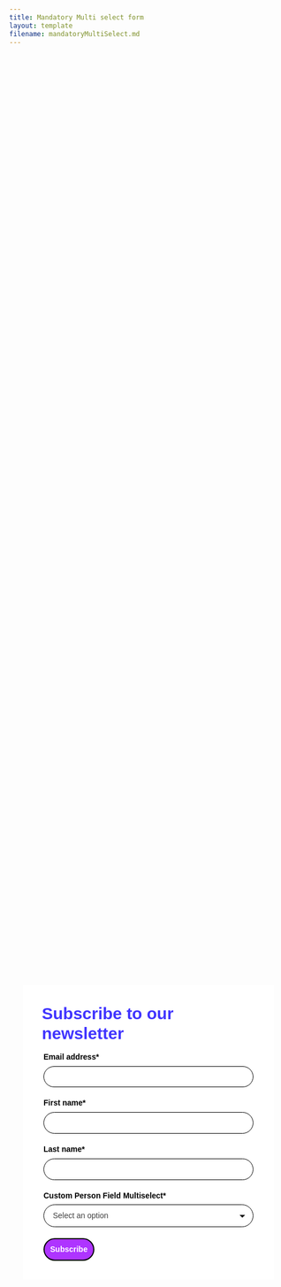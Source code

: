 ```yaml
---
title: Mandatory Multi select form
layout: template
filename: mandatoryMultiSelect.md
--- 
```


<!-- Robs cookie deleter capture code -->
<script>
	
var runDeleteCookie = true;	
	
if(runDeleteCookie){	
	
let COOKIESTODELETE = ["ap3c", "ap3converted", "ap3dm", "ap3sess"];
	
let delete_cookie = function(name) {
    document.cookie = name +'=; Path=/; Expires=Thu, 01 Jan 1970 00:00:01 GMT;';
	console.log("Deleted ", name, "cookie");
};

COOKIESTODELETE.forEach((name) => delete_cookie(name));
	
	runDeleteCookie = false;
	}
	
</script>



<!-- Autopilot robert capture code -->
<script>
	window.ap3c = window.ap3c || {};
	var ap3c = window.ap3c;
	ap3c.cmd = ap3c.cmd || [];
	ap3c.cmd.push(function() {
		ap3c.init('YdOVzkqoVlq0G5Pscm9iZXJ0', 'https://capture-api-master.stgautopilotapp.com/');
		ap3c.track({v: 0});
	});
	var s, t; s = document.createElement('script'); s.type = 'text/javascript'; s.src = "https://static.ap3stg.com/capture/master/capture.js";
	t = document.getElementsByTagName('script')[0]; t.parentNode.insertBefore(s, t);
</script>

<div id="61f1d3d2965959bfec81eab2" style="width: 100%; height: 100%;"><div id="61f1d3d2965959bfec81eab2-form" class="61f1d3d2965959bfec81eab2-template" style="position: relative; display: flex; height: 100%; align-items: center; justify-content: center;"><style> .ap3w-embeddable-form-61f1d3d2965959bfec81eab2 { box-sizing: content-box; width: 100%; font-size: 16px; max-width: 450px; max-height: 100%; overflow: auto; background-color: #ffffff; border: 2px solid transparent; box-shadow: 0 0 10px 3px rgba(0, 0, 0, 0); } .ap3w-embeddable-form-61f1d3d2965959bfec81eab2-contained { max-width: 300px; } .ap3w-embeddable-form-61f1d3d2965959bfec81eab2:before { content: ' '; display: block; position: absolute; pointer-events: none; left: 0; top: 0; width: 100%; height: 100%; opacity: 80%; background-image: url(); background-position: center center; background-size: cover; background-repeat: no-repeat; } .ap3w-embeddable-form-content { margin: auto; padding: 32px; } .ap3w-embeddable-form-61f1d3d2965959bfec81eab2-top { top: 0; } .ap3w-embeddable-form-61f1d3d2965959bfec81eab2-bottom { bottom: 0; } .ap3w-embeddable-form-61f1d3d2965959bfec81eab2-rounded { border-radius: 12px; } .ap3w-embeddable-form-61f1d3d2965959bfec81eab2 .ap3w-text { margin-bottom: 16px; } .ap3w-embeddable-form-61f1d3d2965959bfec81eab2 .ap3w-text * { padding-bottom: 5px; } .ap3w-embeddable-form-61f1d3d2965959bfec81eab2 .ap3w-video { margin-bottom: 28px; } .ap3w-embeddable-form-61f1d3d2965959bfec81eab2 .ap3w-video.ap3w-video--fill {margin: 0 -32px; margin-bottom: 28px;} .ap3w-embeddable-form-61f1d3d2965959bfec81eab2 .ap3w-video.ap3w-video--fill.ap3w-video--first { margin: -32px; margin-bottom: 28px;} .ap3w-embeddable-form-61f1d3d2965959bfec81eab2 .ap3w-video.ap3w-video--fill.ap3w-video--last { margin: -32px; margin-top: 20px;} .ap3w-embeddable-form-61f1d3d2965959bfec81eab2 .ap3w-image { margin-bottom: 28px; } .ap3w-embeddable-form-61f1d3d2965959bfec81eab2 .ap3w-image.ap3w-image--fill {margin: 0 -32px; margin-bottom: 28px;} .ap3w-embeddable-form-61f1d3d2965959bfec81eab2 .ap3w-image.ap3w-image--fill.ap3w-image--first { margin: -32px; margin-bottom: 28px;} .ap3w-embeddable-form-61f1d3d2965959bfec81eab2 .ap3w-image.ap3w-image--fill.ap3w-image--last { margin: -32px; margin-top: 20px;} .ap3w-embeddable-form-61f1d3d2965959bfec81eab2 .ap3w-reaction { margin-bottom: 16px; } .ap3w-embeddable-form-61f1d3d2965959bfec81eab2 .ap3w-form { margin-bottom: 16px; } .ap3w-embeddable-form-61f1d3d2965959bfec81eab2 .ap3w-form .ap3w-input input[type=text], .ap3w-embeddable-form-61f1d3d2965959bfec81eab2 .ap3w-form .ap3w-input input[type=email] { margin-bottom: 12px; } .ap3w-embeddable-form-tcpa-wrapper { text-align: center; margin-top: 12px; } .ap3w-embeddable-form-tcpa__text { color: #3f3e3e; margin: 0; font-size: 11px; line-height: 14px; } .ap3-form-br { flex-basis: 100%; height: 0; } </style><div id="selected-_cuqgslfae" class=" ap3w-embeddable-form-61f1d3d2965959bfec81eab2 ap3w-embeddable-form-61f1d3d2965959bfec81eab2-full ap3w-embeddable-form-61f1d3d2965959bfec81eab2-solid " data-select="true"><form id="ap3w-embeddable-form-61f1d3d2965959bfec81eab2" class="ap3w-embeddable-form-content" style="display:flex;flex-wrap:wrap;justify-content:space-between"><div class="ap3-form-br"></div><style> .ap3w-text-61f1d3d2965959bfec81eab2 { position: relative; margin: 0; margin-bottom: 16px; } .ap3w-text-61f1d3d2965959bfec81eab2.ap3w-text--last { margin-bottom: 0!important; } .ap3w-text-61f1d3d2965959bfec81eab2 * { margin: 0; padding-bottom: 8px; } .ap3w-text-61f1d3d2965959bfec81eab2 *:last-child { padding-bottom: 0!important; } .ap3w-text-61f1d3d2965959bfec81eab2 a { color: #3f3e3e; text-decoration: underline; } .ap3w-text-61f1d3d2965959bfec81eab2 h1, .ap3w-text-61f1d3d2965959bfec81eab2 h2, .ap3w-text-61f1d3d2965959bfec81eab2 h3, .ap3w-text-61f1d3d2965959bfec81eab2 h4, .ap3w-text-61f1d3d2965959bfec81eab2 h5, .ap3w-text-61f1d3d2965959bfec81eab2 h6, .ap3w-text-61f1d3d2965959bfec81eab2 p, .ap3w-text-61f1d3d2965959bfec81eab2 div> ul { text-transform: unset; text-decoration: unset; text-indent: unset; } .ap3w-text-61f1d3d2965959bfec81eab2 h1 { font-family: Helvetica, sans-serif; font-size: 30px; line-height: 1.2; color: #4034FF; font-weight: 700; font-style: normal; } .ap3w-text-61f1d3d2965959bfec81eab2 h2 { font-family: Helvetica, sans-serif; font-size: 20px; line-height: 1.2; color: #4034FF; font-weight: 700; font-style: normal; } .ap3w-text-61f1d3d2965959bfec81eab2 h3 { font-family: Helvetica, sans-serif; font-size: 17px; line-height: 1.2; color: #4034FF; font-weight: 400; font-style: normal; } .ap3w-text-61f1d3d2965959bfec81eab2 h4 { font-family: Helvetica, sans-serif; font-size: 14px; line-height: 1.2; color: #4034FF; font-weight: 400; font-style: normal; } .ap3w-text-61f1d3d2965959bfec81eab2 h5 { font-family: Helvetica, sans-serif; font-size: 12px; line-height: 1.2; color: #4034FF; font-weight: 400; font-style: normal; } .ap3w-text-61f1d3d2965959bfec81eab2 h6 { font-family: Helvetica, sans-serif; font-size: 12px; line-height: 1.2; color: #4034FF; font-weight: 400; font-style: normal; } .ap3w-text-61f1d3d2965959bfec81eab2 p { font-family: Helvetica, sans-serif; font-size: 14px; line-height: 1.2; color: #3f3e3e; font-weight: 400; font-style: normal; } .ap3w-text-61f1d3d2965959bfec81eab2 p[data-size="large"] { font-family: Helvetica, sans-serif; font-size: 17px; line-height: 1.2; color: #3f3e3e; font-weight: 400; font-style: normal; } .ap3w-text-61f1d3d2965959bfec81eab2 p[data-size="small"] { font-family: Helvetica, sans-serif; font-size: 12px; line-height: 1.2; color: #3f3e3e; font-weight: 400; font-style: normal; } .ap3w-text-61f1d3d2965959bfec81eab2 div > ul { font-family: Helvetica, sans-serif; font-size: 14px; line-height: 1.2; color: #3f3e3e; font-weight: 400; font-style: normal; } </style><div id="selected-_nla202tkv" class="ap3w-text ap3w-text-61f1d3d2965959bfec81eab2 ap3w-text--first "><div data-select="true"><h1>Subscribe to our newsletter</h1></div></div><div class="ap3-form-br"></div><style> .ap3w-form-input-61f1d3d2965959bfec81eab2 { margin-bottom: 20px; } .ap3w-form-input-61f1d3d2965959bfec81eab2 input, .ap3w-form-input-61f1d3d2965959bfec81eab2 textarea { margin-top: 8px; box-sizing: border-box; width: 100%; background-color: #FFFFFF; border: 1px solid #000000; color: #000000; outline: none; font-family: Helvetica, sans-serif; font-weight: 400; font-style: normal; font-size: 14px; line-height: 1.2; padding: 10px 16px; resize: none; border-radius: 24px; } .ap3w-form-input-61f1d3d2965959bfec81eab2 input[type="datetime-local"], .ap3w-form-input-61f1d3d2965959bfec81eab2 input[type="date"] { padding: 8px 16px; } .ap3w-form-input-61f1d3d2965959bfec81eab2 .ap3w-form-input-label { font-weight: bold; color: #000000; font-family: Helvetica, sans-serif; font-size: 14px; line-height: 1.2; } </style><div id="selected-_gu3yh5ws6" class="ap3w-form-input ap3w-form-input-61f1d3d2965959bfec81eab2" data-select="true" data-field-id="str::email" data-merge-strategy="override" style="margin-right:3px;margin-left:3px;width:100%"><label for="ap3w-form-input-email-61f1d3d2965959bfec81eab2" class="ap3w-form-input-label">Email address*</label><input type="email" id="ap3w-form-input-email-61f1d3d2965959bfec81eab2" step="1" name="email" required=""></div><div class="ap3-form-br"></div><style> .ap3w-form-input-61f1d3d2965959bfec81eab2 { margin-bottom: 20px; } .ap3w-form-input-61f1d3d2965959bfec81eab2 input, .ap3w-form-input-61f1d3d2965959bfec81eab2 textarea { margin-top: 8px; box-sizing: border-box; width: 100%; background-color: #FFFFFF; border: 1px solid #000000; color: #000000; outline: none; font-family: Helvetica, sans-serif; font-weight: 400; font-style: normal; font-size: 14px; line-height: 1.2; padding: 10px 16px; resize: none; border-radius: 24px; } .ap3w-form-input-61f1d3d2965959bfec81eab2 input[type="datetime-local"], .ap3w-form-input-61f1d3d2965959bfec81eab2 input[type="date"] { padding: 8px 16px; } .ap3w-form-input-61f1d3d2965959bfec81eab2 .ap3w-form-input-label { font-weight: bold; color: #000000; font-family: Helvetica, sans-serif; font-size: 14px; line-height: 1.2; } </style><div id="selected-_r1r5rz6lv" class="ap3w-form-input ap3w-form-input-61f1d3d2965959bfec81eab2" data-select="true" data-field-id="str::first" data-merge-strategy="override" style="margin-right:3px;margin-left:3px;width:100%"><label for="ap3w-form-input-text-61f1d3d2965959bfec81eab2" class="ap3w-form-input-label">First name*</label><input type="text" id="ap3w-form-input-text-61f1d3d2965959bfec81eab2" step="1" name="first_name" required=""></div><div class="ap3-form-br"></div><style> .ap3w-form-input-61f1d3d2965959bfec81eab2 { margin-bottom: 20px; } .ap3w-form-input-61f1d3d2965959bfec81eab2 input, .ap3w-form-input-61f1d3d2965959bfec81eab2 textarea { margin-top: 8px; box-sizing: border-box; width: 100%; background-color: #FFFFFF; border: 1px solid #000000; color: #000000; outline: none; font-family: Helvetica, sans-serif; font-weight: 400; font-style: normal; font-size: 14px; line-height: 1.2; padding: 10px 16px; resize: none; border-radius: 24px; } .ap3w-form-input-61f1d3d2965959bfec81eab2 input[type="datetime-local"], .ap3w-form-input-61f1d3d2965959bfec81eab2 input[type="date"] { padding: 8px 16px; } .ap3w-form-input-61f1d3d2965959bfec81eab2 .ap3w-form-input-label { font-weight: bold; color: #000000; font-family: Helvetica, sans-serif; font-size: 14px; line-height: 1.2; } </style><div id="selected-_nxt4cqmvk" class="ap3w-form-input ap3w-form-input-61f1d3d2965959bfec81eab2" data-select="true" data-field-id="str::last" data-merge-strategy="override" style="margin-right:3px;margin-left:3px;width:100%"><label for="ap3w-form-input-text-61f1d3d2965959bfec81eab2" class="ap3w-form-input-label">Last name*</label><input type="text" id="ap3w-form-input-text-61f1d3d2965959bfec81eab2" step="1" name="last_name" required=""></div><div class="ap3-form-br"></div><style> .ap3w-input-select-61f1d3d2965959bfec81eab2 { position: relative; margin-bottom: 20px; } .ap3w-input-select-61f1d3d2965959bfec81eab2 .ap3w-form-input-select-button { box-sizing: border-box; width: 100%; cursor: pointer; margin-top: 8px; min-width: 100px; background-color: #FFFFFF; border: 1px solid #000000; color: #000000; outline: none; font-family: Helvetica, sans-serif; font-weight: 400; font-style: normal; font-size: 14px; line-height: 1.2; padding: 11px 16px; text-align: left; -webkit-appearance: none; appearance: none; -moz-appearance: none; background-image: url("data:image/svg+xml;utf8,<svg fill='black' height='24' viewBox='0 0 24 24' width='24' xmlns='http://www.w3.org/2000/svg'><path d='M7 10l5 5 5-5z'/><path d='M0 0h24v24H0z' fill='none'/></svg>"); background-repeat: no-repeat; background-position-x: 98%; background-position-y: 50%; border-radius: 24px; } .ap3w-input-select-61f1d3d2965959bfec81eab2 .ap3w-form-input-select-list { box-sizing: border-box; border: 1px solid #000000; border-radius: 4px; max-height: 300px; position: absolute; background: #FFFFFF; width: 100%; z-index: 2; overflow: auto; } .ap3w-input-select-61f1d3d2965959bfec81eab2 .ap3w-form-input-select-list-hide { display: none; } .ap3w-input-select-61f1d3d2965959bfec81eab2 .ap3w-form-input-select-option { cursor: pointer; padding: 5px 10px; font-family: Helvetica, sans-serif; font-weight: 400; font-style: normal; color: #000000; display: flex; align-items: center; } .ap3w-input-select-61f1d3d2965959bfec81eab2 .ap3w-form-input-select-button[value="Select an option"] { color: #404040; } .ap3w-input-select-61f1d3d2965959bfec81eab2 .ap3w-form-input-select-option:hover { background-color: #ffffff; } .ap3w-input-select-61f1d3d2965959bfec81eab2 .ap3w-form-input-select-option-selected { background-color: #ffffff; } .ap3w-input-select-61f1d3d2965959bfec81eab2 .ap3w-form-input-select-option input { cursor: pointer; } .ap3w-input-select-61f1d3d2965959bfec81eab2 .ap3w-form-input-select-option label { cursor: pointer; margin-left: 5px; } .ap3w-input-select-61f1d3d2965959bfec81eab2 .ap3w-form-select-label { font-weight: bold; color: #000000; font-family: Helvetica, sans-serif; font-size: 14px; line-height: 1.2; } </style><div class="ap3w-form-input ap3w-input-select-61f1d3d2965959bfec81eab2" data-field-id="sst:cm:custom-person-field-multiselect" data-merge-strategy="override" style="margin-right:3px;margin-left:3px;width:100%"><label class="ap3w-form-select-label" for="ap3w-form-input-multi_select-61f1d3d2965959bfec81eab2">Custom Person Field Multiselect*</label><button type="button" class="ap3w-form-input-select-button" id="ap3w-input-select-button-61f1d3d2965959bfec81eab2" value="Select an option" data-placeholder="Select an option" data-required="true">Select an option</button><div id="ap3w-input-select-list-61f1d3d2965959bfec81eab2" class="ap3w-form-input-select-list ap3w-form-input-select-list-61f1d3d2965959bfec81eab2 ap3w-form-input-select-list-hide" data-select-type="multi_select" data-list-id="5ad99b98-696e-4846-b60d-8de8e32ab853" data-required="true"><div class="ap3w-form-input-select-option ap3w-form-input-select-option-61f1d3d2965959bfec81eab2" data-value="Option 1"><input type="checkbox" id="ap3w-input-select-option-checkbox-Option 1"><label>Option 1</label></div><div class="ap3w-form-input-select-option ap3w-form-input-select-option-61f1d3d2965959bfec81eab2" data-value="Option 2"><input type="checkbox" id="ap3w-input-select-option-checkbox-Option 2"><label>Option 2</label></div><div class="ap3w-form-input-select-option ap3w-form-input-select-option-61f1d3d2965959bfec81eab2" data-value="Option 3"><input type="checkbox" id="ap3w-input-select-option-checkbox-Option 3"><label>Option 3</label></div><div class="ap3w-form-input-select-option ap3w-form-input-select-option-61f1d3d2965959bfec81eab2" data-value="Option 4"><input type="checkbox" id="ap3w-input-select-option-checkbox-Option 4"><label>Option 4</label></div></div></div><div class="ap3-form-br"></div><style> .ap3w-form-button-61f1d3d2965959bfec81eab2 button { cursor: pointer; padding: 10px; font-weight: bold; outline: none; margin-left: 3px; border: 2px solid #000000; color: #ffffff; background-color: #ae34ff; font-family: Helvetica, sans-serif; font-size: 14px; line-height: 1.2; border-radius: calc(3.125em / 2); flex: 1; } </style><div id="selected-_29dvuxtvn" class=" ap3w-form-button ap3w-form-button-61f1d3d2965959bfec81eab2 "><button id="ap3w-form-button-61f1d3d2965959bfec81eab2" type="submit" data-select="true" data-button-on-click="thank-you">Subscribe</button></div></form></div></div><div id="61f1d3d2965959bfec81eab2-thank-you" class="61f1d3d2965959bfec81eab2-template" style="position: relative; display: none; height: 100%; align-items: center; justify-content: center;"><style> .ap3w-embeddable-form-61f1d3d2965959bfec81eab2 { box-sizing: content-box; width: 100%; font-size: 16px; max-width: 450px; max-height: 100%; overflow: auto; background-color: #ffffff; border: 2px solid transparent; box-shadow: 0 0 10px 3px rgba(0, 0, 0, 0); } .ap3w-embeddable-form-61f1d3d2965959bfec81eab2-contained { max-width: 300px; } .ap3w-embeddable-form-61f1d3d2965959bfec81eab2:before { content: ' '; display: block; position: absolute; pointer-events: none; left: 0; top: 0; width: 100%; height: 100%; opacity: 80%; background-image: url(); background-position: center center; background-size: cover; background-repeat: no-repeat; } .ap3w-embeddable-form-content { margin: auto; padding: 32px; } .ap3w-embeddable-form-61f1d3d2965959bfec81eab2-top { top: 0; } .ap3w-embeddable-form-61f1d3d2965959bfec81eab2-bottom { bottom: 0; } .ap3w-embeddable-form-61f1d3d2965959bfec81eab2-rounded { border-radius: 12px; } .ap3w-embeddable-form-61f1d3d2965959bfec81eab2 .ap3w-text { margin-bottom: 16px; } .ap3w-embeddable-form-61f1d3d2965959bfec81eab2 .ap3w-text * { padding-bottom: 5px; } .ap3w-embeddable-form-61f1d3d2965959bfec81eab2 .ap3w-video { margin-bottom: 28px; } .ap3w-embeddable-form-61f1d3d2965959bfec81eab2 .ap3w-video.ap3w-video--fill {margin: 0 -32px; margin-bottom: 28px;} .ap3w-embeddable-form-61f1d3d2965959bfec81eab2 .ap3w-video.ap3w-video--fill.ap3w-video--first { margin: -32px; margin-bottom: 28px;} .ap3w-embeddable-form-61f1d3d2965959bfec81eab2 .ap3w-video.ap3w-video--fill.ap3w-video--last { margin: -32px; margin-top: 20px;} .ap3w-embeddable-form-61f1d3d2965959bfec81eab2 .ap3w-image { margin-bottom: 28px; } .ap3w-embeddable-form-61f1d3d2965959bfec81eab2 .ap3w-image.ap3w-image--fill {margin: 0 -32px; margin-bottom: 28px;} .ap3w-embeddable-form-61f1d3d2965959bfec81eab2 .ap3w-image.ap3w-image--fill.ap3w-image--first { margin: -32px; margin-bottom: 28px;} .ap3w-embeddable-form-61f1d3d2965959bfec81eab2 .ap3w-image.ap3w-image--fill.ap3w-image--last { margin: -32px; margin-top: 20px;} .ap3w-embeddable-form-61f1d3d2965959bfec81eab2 .ap3w-reaction { margin-bottom: 16px; } .ap3w-embeddable-form-61f1d3d2965959bfec81eab2 .ap3w-form { margin-bottom: 16px; } .ap3w-embeddable-form-61f1d3d2965959bfec81eab2 .ap3w-form .ap3w-input input[type=text], .ap3w-embeddable-form-61f1d3d2965959bfec81eab2 .ap3w-form .ap3w-input input[type=email] { margin-bottom: 12px; } .ap3w-embeddable-form-tcpa-wrapper { text-align: center; margin-top: 12px; } .ap3w-embeddable-form-tcpa__text { color: #3f3e3e; margin: 0; font-size: 11px; line-height: 14px; } .ap3-form-br { flex-basis: 100%; height: 0; } </style><div id="selected-_68hqgqdp6" class=" ap3w-embeddable-form-61f1d3d2965959bfec81eab2 ap3w-embeddable-form-61f1d3d2965959bfec81eab2-full ap3w-embeddable-form-61f1d3d2965959bfec81eab2-solid " data-select="true"><form id="ap3w-embeddable-form-61f1d3d2965959bfec81eab2" class="ap3w-embeddable-form-content" style="display:flex;flex-wrap:wrap;justify-content:space-between"><div class="ap3-form-br"></div><style> .ap3w-text-61f1d3d2965959bfec81eab2 { position: relative; margin: 0; margin-bottom: 16px; } .ap3w-text-61f1d3d2965959bfec81eab2.ap3w-text--last { margin-bottom: 0!important; } .ap3w-text-61f1d3d2965959bfec81eab2 * { margin: 0; padding-bottom: 8px; } .ap3w-text-61f1d3d2965959bfec81eab2 *:last-child { padding-bottom: 0!important; } .ap3w-text-61f1d3d2965959bfec81eab2 a { color: #3f3e3e; text-decoration: underline; } .ap3w-text-61f1d3d2965959bfec81eab2 h1, .ap3w-text-61f1d3d2965959bfec81eab2 h2, .ap3w-text-61f1d3d2965959bfec81eab2 h3, .ap3w-text-61f1d3d2965959bfec81eab2 h4, .ap3w-text-61f1d3d2965959bfec81eab2 h5, .ap3w-text-61f1d3d2965959bfec81eab2 h6, .ap3w-text-61f1d3d2965959bfec81eab2 p, .ap3w-text-61f1d3d2965959bfec81eab2 div> ul { text-transform: unset; text-decoration: unset; text-indent: unset; } .ap3w-text-61f1d3d2965959bfec81eab2 h1 { font-family: Helvetica, sans-serif; font-size: 30px; line-height: 1.2; color: #4034FF; font-weight: 700; font-style: normal; } .ap3w-text-61f1d3d2965959bfec81eab2 h2 { font-family: Helvetica, sans-serif; font-size: 20px; line-height: 1.2; color: #4034FF; font-weight: 700; font-style: normal; } .ap3w-text-61f1d3d2965959bfec81eab2 h3 { font-family: Helvetica, sans-serif; font-size: 17px; line-height: 1.2; color: #4034FF; font-weight: 400; font-style: normal; } .ap3w-text-61f1d3d2965959bfec81eab2 h4 { font-family: Helvetica, sans-serif; font-size: 14px; line-height: 1.2; color: #4034FF; font-weight: 400; font-style: normal; } .ap3w-text-61f1d3d2965959bfec81eab2 h5 { font-family: Helvetica, sans-serif; font-size: 12px; line-height: 1.2; color: #4034FF; font-weight: 400; font-style: normal; } .ap3w-text-61f1d3d2965959bfec81eab2 h6 { font-family: Helvetica, sans-serif; font-size: 12px; line-height: 1.2; color: #4034FF; font-weight: 400; font-style: normal; } .ap3w-text-61f1d3d2965959bfec81eab2 p { font-family: Helvetica, sans-serif; font-size: 14px; line-height: 1.2; color: #3f3e3e; font-weight: 400; font-style: normal; } .ap3w-text-61f1d3d2965959bfec81eab2 p[data-size="large"] { font-family: Helvetica, sans-serif; font-size: 17px; line-height: 1.2; color: #3f3e3e; font-weight: 400; font-style: normal; } .ap3w-text-61f1d3d2965959bfec81eab2 p[data-size="small"] { font-family: Helvetica, sans-serif; font-size: 12px; line-height: 1.2; color: #3f3e3e; font-weight: 400; font-style: normal; } .ap3w-text-61f1d3d2965959bfec81eab2 div > ul { font-family: Helvetica, sans-serif; font-size: 14px; line-height: 1.2; color: #3f3e3e; font-weight: 400; font-style: normal; } </style><div id="selected-_fak00x8h3" class="ap3w-text ap3w-text-61f1d3d2965959bfec81eab2 ap3w-text--first ap3w-text--last"><div data-select="true"><h2>Thank you!</h2></div></div></form></div></div></div>

